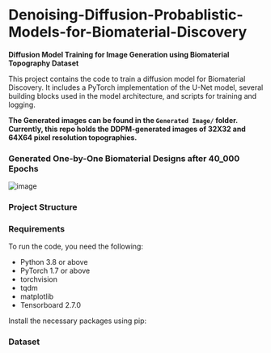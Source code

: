 # Denoising-Diffusion-Probablistic-Models-for-Biomaterial-Discovery

**Diffusion Model Training for Image Generation using Biomaterial Topography Dataset**

This project contains the code to train a diffusion model for Biomaterial Discovery. It includes a PyTorch implementation of the U-Net model, several building blocks used in the model architecture, and scripts for training and logging.

**The Generated images can be found in the `Generated Image/` folder. Currently, this repo holds the DDPM-generated images of 32X32 and 64X64 pixel resolution topographies.**


### Generated One-by-One Biomaterial Designs after 40_000 Epochs

![image](https://github.com/Karthi-DStech/Denoising-Diffusion-Probablistic-Models-for-Biomaterial-Discovery/assets/126179797/7515456e-09cf-48ac-9c30-882b2dfc95a8)




### Project Structure

### Requirements

To run the code, you need the following:

- Python 3.8 or above
- PyTorch 1.7 or above
- torchvision
- tqdm
- matplotlib
- Tensorboard 2.7.0

Install the necessary packages using pip:


### Dataset
